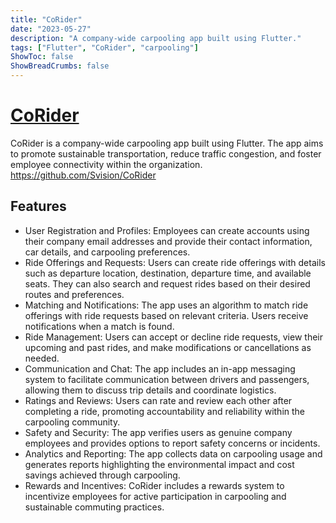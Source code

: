 ```yaml
---
title: "CoRider"
date: "2023-05-27"
description: "A company-wide carpooling app built using Flutter."
tags: ["Flutter", "CoRider", "carpooling"]
ShowToc: false
ShowBreadCrumbs: false
---
```


# [CoRider](https://github.com/Svision/CoRider)

CoRider is a company-wide carpooling app built using Flutter. The app aims to promote sustainable transportation, reduce traffic congestion, and foster employee connectivity within the organization. https://github.com/Svision/CoRider 

## Features

- User Registration and Profiles: Employees can create accounts using their company email addresses and provide their contact information, car details, and carpooling preferences.
- Ride Offerings and Requests: Users can create ride offerings with details such as departure location, destination, departure time, and available seats. They can also search and request rides based on their desired routes and preferences.
- Matching and Notifications: The app uses an algorithm to match ride offerings with ride requests based on relevant criteria. Users receive notifications when a match is found.
- Ride Management: Users can accept or decline ride requests, view their upcoming and past rides, and make modifications or cancellations as needed.
- Communication and Chat: The app includes an in-app messaging system to facilitate communication between drivers and passengers, allowing them to discuss trip details and coordinate logistics.
- Ratings and Reviews: Users can rate and review each other after completing a ride, promoting accountability and reliability within the carpooling community.
- Safety and Security: The app verifies users as genuine company employees and provides options to report safety concerns or incidents.
- Analytics and Reporting: The app collects data on carpooling usage and generates reports highlighting the environmental impact and cost savings achieved through carpooling.
- Rewards and Incentives: CoRider includes a rewards system to incentivize employees for active participation in carpooling and sustainable commuting practices.
